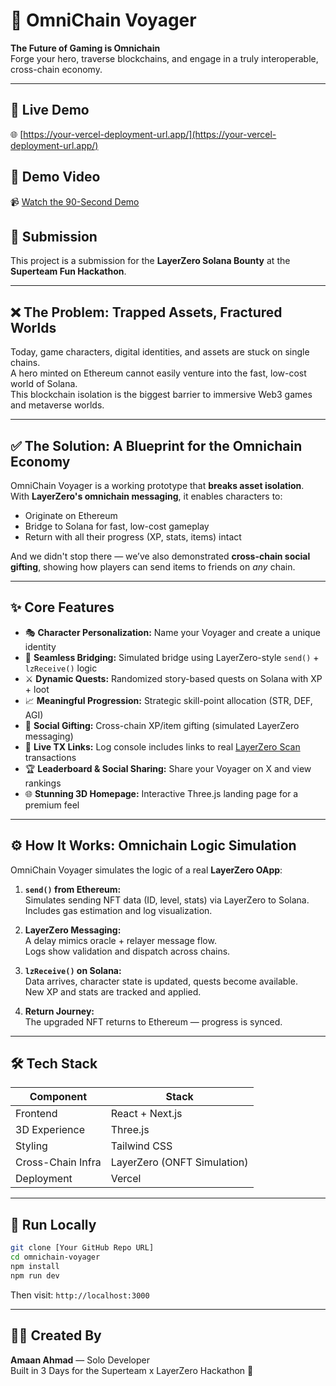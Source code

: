 
# 🌌 OmniChain Voyager

**The Future of Gaming is Omnichain**  
Forge your hero, traverse blockchains, and engage in a truly interoperable, cross-chain economy.

---

## 🔗 Live Demo  
🌐 [https://your-vercel-deployment-url.app/](https://your-vercel-deployment-url.app/)

## 🎥 Demo Video  
📹 [Watch the 90-Second Demo](Link-to-Your-90-Second-Demo-Video)

## 🧾 Submission  
This project is a submission for the **LayerZero Solana Bounty** at the **Superteam Fun Hackathon**.

---

## ❌ The Problem: Trapped Assets, Fractured Worlds

Today, game characters, digital identities, and assets are stuck on single chains.  
A hero minted on Ethereum cannot easily venture into the fast, low-cost world of Solana.  
This blockchain isolation is the biggest barrier to immersive Web3 games and metaverse worlds.

---

## ✅ The Solution: A Blueprint for the Omnichain Economy

OmniChain Voyager is a working prototype that **breaks asset isolation**.  
With **LayerZero's omnichain messaging**, it enables characters to:

- Originate on Ethereum  
- Bridge to Solana for fast, low-cost gameplay  
- Return with all their progress (XP, stats, items) intact  

And we didn't stop there — we’ve also demonstrated **cross-chain social gifting**, showing how players can send items to friends on *any* chain.

---

## ✨ Core Features

- 🎭 **Character Personalization:** Name your Voyager and create a unique identity  
- 🌉 **Seamless Bridging:** Simulated bridge using LayerZero-style `send()` + `lzReceive()` logic  
- ⚔️ **Dynamic Quests:** Randomized story-based quests on Solana with XP + loot  
- 📈 **Meaningful Progression:** Strategic skill-point allocation (STR, DEF, AGI)  
- 🎁 **Social Gifting:** Cross-chain XP/item gifting (simulated LayerZero messaging)  
- 🔗 **Live TX Links:** Log console includes links to real [LayerZero Scan](https://layerzeroscan.com) transactions  
- 🏆 **Leaderboard & Social Sharing:** Share your Voyager on X and view rankings  
- 🌐 **Stunning 3D Homepage:** Interactive Three.js landing page for a premium feel  

---

## ⚙️ How It Works: Omnichain Logic Simulation

OmniChain Voyager simulates the logic of a real **LayerZero OApp**:

1. **`send()` from Ethereum:**  
   Simulates sending NFT data (ID, level, stats) via LayerZero to Solana.  
   Includes gas estimation and log visualization.

2. **LayerZero Messaging:**  
   A delay mimics oracle + relayer message flow.  
   Logs show validation and dispatch across chains.

3. **`lzReceive()` on Solana:**  
   Data arrives, character state is updated, quests become available.  
   New XP and stats are tracked and applied.

4. **Return Journey:**  
   The upgraded NFT returns to Ethereum — progress is synced.

---

## 🛠️ Tech Stack

| Component        | Stack                         |
|------------------|-------------------------------|
| Frontend         | React + Next.js               |
| 3D Experience    | Three.js                      |
| Styling          | Tailwind CSS                  |
| Cross-Chain Infra| LayerZero (ONFT Simulation)   |
| Deployment       | Vercel                        |

---

## 🧪 Run Locally

```bash
git clone [Your GitHub Repo URL]
cd omnichain-voyager
npm install
npm run dev
```

Then visit: `http://localhost:3000`

---

## 👨‍🚀 Created By  
**Amaan Ahmad** — Solo Developer  
Built in 3 Days for the Superteam x LayerZero Hackathon 🚀